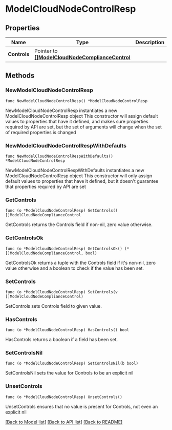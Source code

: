 # ModelCloudNodeControlResp

## Properties

Name | Type | Description | Notes
------------ | ------------- | ------------- | -------------
**Controls** | Pointer to [**[]ModelCloudNodeComplianceControl**](ModelCloudNodeComplianceControl.md) |  | [optional] 

## Methods

### NewModelCloudNodeControlResp

`func NewModelCloudNodeControlResp() *ModelCloudNodeControlResp`

NewModelCloudNodeControlResp instantiates a new ModelCloudNodeControlResp object
This constructor will assign default values to properties that have it defined,
and makes sure properties required by API are set, but the set of arguments
will change when the set of required properties is changed

### NewModelCloudNodeControlRespWithDefaults

`func NewModelCloudNodeControlRespWithDefaults() *ModelCloudNodeControlResp`

NewModelCloudNodeControlRespWithDefaults instantiates a new ModelCloudNodeControlResp object
This constructor will only assign default values to properties that have it defined,
but it doesn't guarantee that properties required by API are set

### GetControls

`func (o *ModelCloudNodeControlResp) GetControls() []ModelCloudNodeComplianceControl`

GetControls returns the Controls field if non-nil, zero value otherwise.

### GetControlsOk

`func (o *ModelCloudNodeControlResp) GetControlsOk() (*[]ModelCloudNodeComplianceControl, bool)`

GetControlsOk returns a tuple with the Controls field if it's non-nil, zero value otherwise
and a boolean to check if the value has been set.

### SetControls

`func (o *ModelCloudNodeControlResp) SetControls(v []ModelCloudNodeComplianceControl)`

SetControls sets Controls field to given value.

### HasControls

`func (o *ModelCloudNodeControlResp) HasControls() bool`

HasControls returns a boolean if a field has been set.

### SetControlsNil

`func (o *ModelCloudNodeControlResp) SetControlsNil(b bool)`

 SetControlsNil sets the value for Controls to be an explicit nil

### UnsetControls
`func (o *ModelCloudNodeControlResp) UnsetControls()`

UnsetControls ensures that no value is present for Controls, not even an explicit nil

[[Back to Model list]](../README.md#documentation-for-models) [[Back to API list]](../README.md#documentation-for-api-endpoints) [[Back to README]](../README.md)


